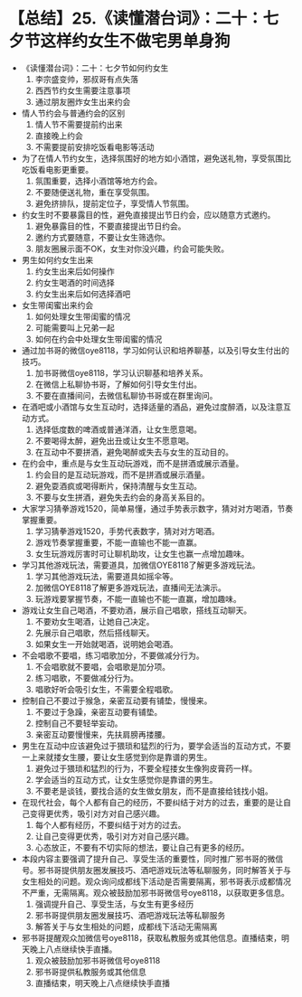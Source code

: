 # 【总结】25.《读懂潜台词》：二十：七夕节这样约女生不做宅男单身狗

-   《读懂潜台词》：二十：七夕节如何约女生
    1.  李宗盛变帅，邪叔哥有点失落
    2.  西西节约女生需要注意事项
    3.  通过朋友圈炸女生出来约会
-   情人节约会与普通约会的区别
    1.  情人节不需要提前约出来
    2.  直接晚上约会
    3.  不需要提前安排吃饭看电影等活动
-   为了在情人节约女生，选择氛围好的地方如小酒馆，避免送礼物，享受氛围比吃饭看电影更重要。
    1.  氛围重要，选择小酒馆等地方约会。
    2.  不要随便送礼物，重在享受氛围。
    3.  避免挤排队，提前定位子，享受情人节氛围。
-   约女生时不要暴露目的性，避免直接提出节日约会，应以随意方式邀约。
    1.  避免暴露目的性，不要直接提出节日约会。
    2.  邀约方式要随意，不要让女生筛选你。
    3.  朋友圈展示面不OK，女生对你没兴趣，约会可能失败。
-   男生如何约女生出来
    1.  约女生出来后如何操作
    2.  约女生喝酒的时间选择
    3.  约女生出来后如何选择酒吧
-   女生带闺蜜出来约会
    1.  如何处理女生带闺蜜的情况
    2.  可能需要叫上兄弟一起
    3.  如何在约会中处理女生带闺蜜的情况
-   通过加书哥的微信oye8118，学习如何认识和培养聊基，以及引导女生付出的技巧。
    1.  加书哥微信oye8118，学习认识聊基和培养关系。
    2.  在微信上私聊协书哥，了解如何引导女生付出。
    3.  不要在直播间问，去微信私聊协书哥或在群里询问。
-   在酒吧或小酒馆与女生互动时，选择适量的酒品，避免过度醉酒，以及注意互动方式。
    1.  选择低度数的啤酒或普通洋酒，让女生愿意喝。
    2.  不要喝得太醉，避免出丑或让女生不愿意喝。
    3.  在互动中不要拼酒，避免喝醉或失去与女生的互动目的。
-   在约会中，重点是与女生互动玩游戏，而不是拼酒或展示酒量。
    1.  约会目的是互动玩游戏，而不是拼酒或展示酒量。
    2.  避免耍酒疯或喝得断片，保持清醒与女生互动。
    3.  不要与女生拼酒，避免失去约会的身高关系目的。
-   大家学习猜拳游戏1520，简单易懂，通过手势表示数字，猜对对方喝酒，节奏掌握重要。
    1.  学习猜拳游戏1520，手势代表数字，猜对对方喝酒。
    2.  游戏节奏掌握重要，不能一直输也不能一直赢。
    3.  女生玩游戏厉害时可让聊机助攻，让女生也赢一点增加趣味。
-   学习其他游戏玩法，需要道具，加微信OYE8118了解更多游戏玩法。
    1.  学习其他游戏玩法，需要道具如摇伞等。
    2.  加微信OYE8118了解更多游戏玩法，直播间无法演示。
    3.  玩游戏要掌握节奏，不能一直输也不能一直赢，增加趣味。
-   游戏让女生自己喝酒，不要劝酒，展示自己唱歌，搭线互动聊天。
    1.  不要劝女生喝酒，让她自己决定。
    2.  先展示自己唱歌，然后搭线聊天。
    3.  如果女生一开始就喝酒，说明她会喝酒。
-   不会唱歌不要唱，练习唱歌加分，不要做减分行为。
    1.  不会唱歌就不要唱，会唱歌是加分项。
    2.  练习唱歌，不要做减分行为。
    3.  唱歌好听会吸引女生，不需要全程唱歌。
-   控制自己不要过于猴急，亲密互动要有铺垫，慢慢来。
    1.  不要过于急躁，亲密互动要有铺垫。
    2.  控制自己不要轻举妄动。
    3.  亲密互动要慢慢来，先扶肩膀再搂腰。
-   男生在互动中应该避免过于猥琐和猛烈的行为，要学会适当的互动方式，不要一上来就搂女生腰，要让女生感觉到你是靠谱的男生。
    1.  避免过于猥琐和猛烈的行为，不要全程搂女生像狗皮膏药一样。
    2.  学会适当的互动方式，让女生感觉你是靠谱的男生。
    3.  不要老是谈钱，要找合适的女生做女朋友，而不是直接给钱找小姐。
-   在现代社会，每个人都有自己的经历，不要纠结于对方的过去，重要的是让自己变得更优秀，吸引对方对自己感兴趣。
    1.  每个人都有经历，不要纠结于对方的过去。
    2.  让自己变得更优秀，吸引对方对自己感兴趣。
    3.  心态放正，不要有不切实际的想法，要让自己有更多的经历。
-   本段内容主要强调了提升自己、享受生活的重要性，同时推广邪书哥的微信号。邪书哥提供朋友圈发展技巧、酒吧游戏玩法等私聊服务，同时解答关于与女生相处的问题。观众询问成都线下活动是否需要隔离，邪书哥表示成都情况不严重，无需隔离。观众被鼓励加邪书哥微信号oye8118，以获取更多信息。
    1.  强调提升自己、享受生活，与女生有更多经历
    2.  邪书哥提供朋友圈发展技巧、酒吧游戏玩法等私聊服务
    3.  解答关于与女生相处的问题，成都线下活动无需隔离
-   邪书哥提醒观众加微信号oye8118，获取私教服务或其他信息。直播结束，明天晚上八点继续快手直播。
    1.  观众被鼓励加邪书哥微信号oye8118
    2.  邪书哥提供私教服务或其他信息
    3.  直播结束，明天晚上八点继续快手直播